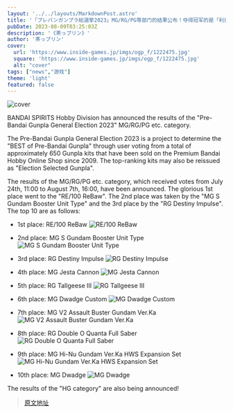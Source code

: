 ```yaml
---
layout: '../../layouts/MarkdownPost.astro'
title: '「プレバンガンプラ総選挙2023」MG/RG/PG等部门的结果公布！夺得冠军的是「利巴乌」，TOP10也一并揭晓'
pubDate: 2023-08-09T03:25:03Z
description: '《茶っプリン》'
author: '茶っプリン'
cover:
  url: 'https://www.inside-games.jp/imgs/ogp_f/1222475.jpg'
  square: 'https://www.inside-games.jp/imgs/ogp_f/1222475.jpg'
  alt: "cover"
tags: ["news","游戏"]
theme: 'light'
featured: false
---
```


![cover](https://www.inside-games.jp/imgs/ogp_f/1222475.jpg)

BANDAI SPIRITS Hobby Division has announced the results of the "Pre-Bandai Gunpla General Election 2023" MG/RG/PG etc. category. 

The Pre-Bandai Gunpla General Election 2023 is a project to determine the "BEST of Pre-Bandai Gunpla" through user voting from a total of approximately 650 Gunpla kits that have been sold on the Premium Bandai Hobby Online Shop since 2009. The top-ranking kits may also be reissued as "Election Selected Gunpla". 

The results of the MG/RG/PG etc. category, which received votes from July 24th, 11:00 to August 7th, 16:00, have been announced. The glorious 1st place went to the "RE/100 ReBaw". The 2nd place was taken by the "MG S Gundam Booster Unit Type" and the 3rd place by the "RG Destiny Impulse". The top 10 are as follows:

- 1st place: RE/100 ReBaw
![RE/100 ReBaw](https://www.inside-games.jp/imgs/zoom/1222470.jpg)

- 2nd place: MG S Gundam Booster Unit Type
![MG S Gundam Booster Unit Type](https://www.inside-games.jp/imgs/zoom/1222468.jpg)

- 3rd place: RG Destiny Impulse
![RG Destiny Impulse](https://www.inside-games.jp/imgs/zoom/1222466.jpg)

- 4th place: MG Jesta Cannon
![MG Jesta Cannon](https://www.inside-games.jp/imgs/zoom/1222472.jpg)

- 5th place: RG Tallgeese III
![RG Tallgeese III](https://www.inside-games.jp/imgs/zoom/1222474.jpg)

- 6th place: MG Dwadge Custom
![MG Dwadge Custom](https://www.inside-games.jp/imgs/zoom/1222464.jpg)

- 7th place: MG V2 Assault Buster Gundam Ver.Ka
![MG V2 Assault Buster Gundam Ver.Ka](https://www.inside-games.jp/imgs/zoom/1222465.jpg)

- 8th place: RG Double O Quanta Full Saber
![RG Double O Quanta Full Saber](https://www.inside-games.jp/imgs/zoom/1222471.jpg)

- 9th place: MG Hi-Nu Gundam Ver.Ka HWS Expansion Set
![MG Hi-Nu Gundam Ver.Ka HWS Expansion Set](https://www.inside-games.jp/imgs/zoom/1222467.jpg)

- 10th place: MG Dwadge
![MG Dwadge](https://www.inside-games.jp/imgs/zoom/1222473.jpg)

The results of the "HG category" are also being announced!

>[原文地址](https://www.inside-games.jp/article/2023/08/09/147739.html)  